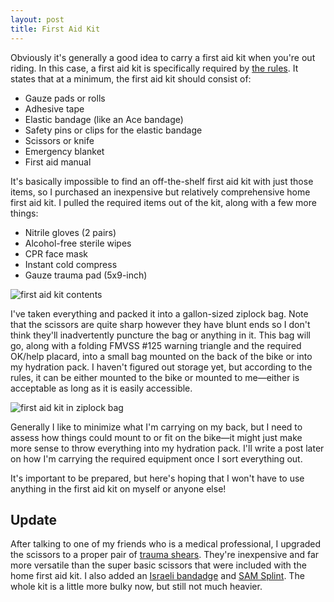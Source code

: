 ```yaml
---
layout: post
title: First Aid Kit
---
```


Obviously it's generally a good idea to carry a first aid kit when you're out riding. In this case, a first aid kit is specifically required by [the rules](http://nasarallysport.com/rules-forms/NASA-Rally-Sport-General-Regulations-for-Rallies-Section-4.pdf). It states that at a minimum, the first aid kit should consist of:

* Gauze pads or rolls
* Adhesive tape
* Elastic bandage (like an Ace bandage)
* Safety pins or clips for the elastic bandage
* Scissors or knife
* Emergency blanket
* First aid manual

It's basically impossible to find an off-the-shelf first aid kit with just those items, so I purchased an inexpensive but relatively comprehensive home first aid kit. I pulled the required items out of the kit, along with a few more things:

* Nitrile gloves (2 pairs)
* Alcohol-free sterile wipes
* CPR face mask
* Instant cold compress
* Gauze trauma pad (5x9-inch)

![first aid kit contents](/sandblast2019/resources/firstaidcontents.jpg "first aid kit contents")

I've taken everything and packed it into a gallon-sized ziplock bag. Note that the scissors are quite sharp however they have blunt ends so I don't think they'll inadvertently puncture the bag or anything in it. This bag will go, along with a folding FMVSS #125 warning triangle and the required OK/help placard, into a small bag mounted on the back of the bike or into my hydration pack. I haven't figured out storage yet, but according to the rules, it can be either mounted to the bike or mounted to me—either is acceptable as long as it is easily accessible.

![first aid kit in ziplock bag](/sandblast2019/resources/firstaidziplock.jpg "first aid kit in ziplock bag")

Generally I like to minimize what I'm carrying on my back, but I need to assess how things could mount to or fit on the bike—it might just make more sense to throw everything into my hydration pack. I'll write a post later on how I'm carrying the required equipment once I sort everything out.

It's important to be prepared, but here's hoping that I won't have to use anything in the first aid kit on myself or anyone else!

## Update

After talking to one of my friends who is a medical professional, I upgraded the scissors to a proper pair of [trauma shears](https://en.wikipedia.org/wiki/Trauma_shears). They're inexpensive and far more versatile than the super basic scissors that were included with the home first aid kit. I also added an [Israeli bandadge](https://en.wikipedia.org/wiki/Emergency_Bandage) and [SAM Splint](https://en.wikipedia.org/wiki/SAM_Splint). The whole kit is a little more bulky now, but still not much heavier.